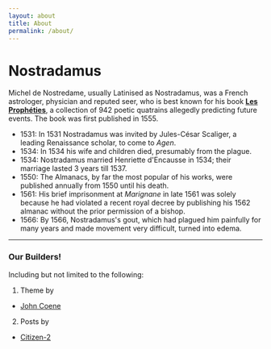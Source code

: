 ```yaml
---
layout: about
title: About
permalink: /about/
---
```

# Nostradamus
Michel de Nostredame, usually Latinised as Nostradamus, was a French astrologer, physician and reputed seer, who is best known for his book **[Les Prophéties]**, a collection of 942 poetic quatrains allegedly predicting future events. The book was first published in 1555.

* 1531:	In 1531 Nostradamus was invited by Jules-César Scaliger, a leading Renaissance scholar, to come to *Agen*.  
* 1534:	In 1534 his wife and children died, presumably from the plague.  
* 1534:	Nostradamus married Henriette d'Encausse in 1534; their marriage lasted 3 years till 1537.  
* 1550:	The Almanacs, by far the most popular of his works, were published annually from 1550 until his death.  
* 1561:	His brief imprisonment at *Marignane* in late 1561 was solely because he had violated a recent royal decree by publishing his 1562 almanac without the prior permission of a bishop.  
* 1566:	By 1566, Nostradamus's gout, which had plagued him painfully for many years and made movement very difficult, turned into edema.  

[Les Prophéties]: https://www.nostradamus.wiki
---
### Our Builders!

Including but not limited to the following:

1. Theme by
* [John Coene](https://github.com/JohnCoene)

2. Posts by
* [Citizen-2](https://github.com/nostradamus-wiki)
